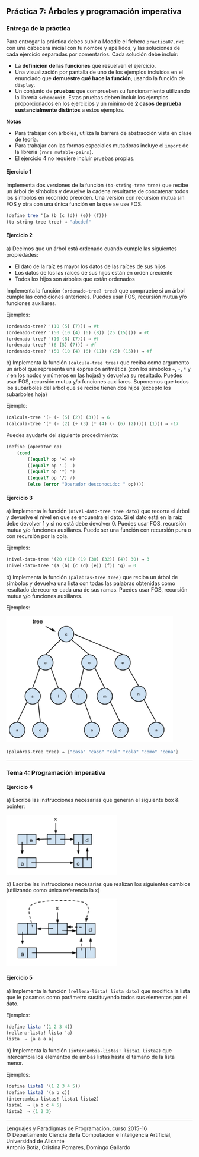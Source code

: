 ## Práctica 7: Árboles y programación imperativa

### Entrega de la práctica

Para entregar la práctica debes subir a Moodle el fichero
`practica07.rkt` con una cabecera inicial con tu nombre y apellidos, y
las soluciones de cada ejercicio separadas por comentarios. Cada
solución debe incluir:

- La **definición de las funciones** que resuelven el ejercicio.
- Una visualización por pantalla de uno de los ejemplos incluidos en
  el enunciado que **demuestre qué hace la función**, usando la
  función de `display`.
- Un conjunto de **pruebas** que comprueben su funcionamiento
  utilizando la librería `schemeunit`. Estas pruebas deben incluir los
  ejemplos proporcionados en los ejercicios y un mínimo de **2 casos
  de prueba sustancialmente distintos** a estos ejemplos.


**Notas**

- Para trabajar con árboles, utiliza la barrera de abstracción vista
  en clase de teoría.
- Para trabajar con las formas especiales mutadoras incluye el
  `import` de la librería `(rnrs mutable-pairs)`.
- El ejercicio 4 no requiere incluir pruebas propias.

#### Ejercicio 1

Implementa dos versiones de la función `(to-string-tree tree)` que
recibe un árbol de símbolos y devuelve la cadena resultante de
concatenar todos los símbolos en recorrido preorden. Una versión con
recursión mutua sin FOS y otra con una única función en la que se use
FOS.

```scheme
(define tree '(a (b (c (d)) (e)) (f)))
(to-string-tree tree) ⇒ "abcdef"
```


#### Ejercicio 2

a) Decimos que un árbol está ordenado cuando cumple las siguientes
propiedades:

- El dato de la raíz es mayor los datos de las raíces de sus hijos
- Los datos de los las raíces de sus hijos están en orden creciente
- Todos los hijos son árboles que están ordenados

Implementa la función `(ordenado-tree? tree)` que compruebe si un
árbol cumple las condiciones anteriores. Puedes usar FOS, recursión
mutua y/o funciones auxiliares.

Ejemplos:

```scheme
(ordenado-tree? '(10 (5) (7))) ⇒ #t
(ordenado-tree? '(50 (10 (4) (6) (8)) (25 (15)))) ⇒ #t
(ordenado-tree? '(10 (8) (7))) ⇒ #f
(ordenado-tree? '(6 (5) (7))) ⇒ #f
(ordenado-tree? '(50 (10 (4) (6) (11)) (25) (15))) ⇒ #f
```

b) Implementa la función `(calcula-tree tree)` que reciba como
argumento un árbol que representa una expresión aritmética (con los
símbolos `+`, `-`, `*` y `/` en los nodos y números en las hojas) y
devuelva su resultado. Puedes usar FOS, recursión mutua y/o funciones
auxiliares. Suponemos que todos los subárboles del árbol que se recibe
tienen dos hijos (excepto los subárboles hoja)

Ejemplo:

```scheme
(calcula-tree '(+ (- (5) (2)) (3))) ⇒ 6
(calcula-tree '(* (- (2) (+ (3) (* (4) (- (6) (2))))) (1))) ⇒ -17
```

Puedes ayudarte del siguiente procedimiento:

```scheme
(define (operator op)
    (cond
        ((equal? op '+) +)
        ((equal? op '-) -)
        ((equal? op '*) *)
        ((equal? op '/) /)
        (else (error "Operador desconocido: " op))))
```

#### Ejercicio 3

a) Implementa la función `(nivel-dato-tree tree dato)` que recorra el
árbol y devuelve el nivel en que se encuentra el dato. Si el dato está
en la raíz debe devolver 1 y si no está debe devolver 0. Puedes usar
FOS, recursión mutua y/o funciones auxiliares. Puede ser una función
con recursión pura o con recursión por la cola.

Ejemplos:

```scheme
(nivel-dato-tree '(20 (18) (19 (30) (32)) (4)) 30) ⇒ 3
(nivel-dato-tree '(a (b) (c (d) (e)) (f)) 'g) ⇒ 0
```

b) Implementa la función `(palabras-tree tree)` que reciba un árbol de
símbolos y devuelva una lista con todas las palabras obtenidas como
resultado de recorrer cada una de sus ramas. Puedes usar FOS,
recursión mutua y/o funciones auxiliares.

Ejemplos:

<img src="imagenes/pract7-1.png" width="450px">

```scheme
(palabras-tree tree) ⇒ {"casa" "caso" "cal" "cola" "como" "cena"}
```

----

### Tema 4: Programación imperativa

#### Ejercicio 4

a) Escribe las instrucciones necesarias que generan el siguiente box &
pointer:

<img src="imagenes/pract7-2.png" width="300px">

b) Escribe las instrucciones necesarias que realizan los siguientes
cambios (utilizando como única referencia la x)

<img src="imagenes/pract7-3.png" width="300px">


#### Ejercicio 5

a) Implementa la función `(rellena-lista! lista dato)` que modifica la
lista que le pasamos como parámetro sustituyendo todos sus elementos
por el dato.

Ejemplos:

```scheme
(define lista '(1 2 3 4))
(rellena-lista! lista 'a)
lista  ⇒ {a a a a}
```

b) Implementa la función `(intercambia-listas! lista1 lista2)` que
intercambia los elementos de ambas listas hasta el tamaño de la lista
menor.

Ejemplos:

```scheme
(define lista1 '(1 2 3 4 5))
(define lista2 '(a b c))
(intercambia-listas! lista1 lista2)
lista1  ⇒ {a b c 4 5}
lista2  ⇒ {1 2 3}
```

----

Lenguajes y Paradigmas de Programación, curso 2015-16  
© Departamento Ciencia de la Computación e Inteligencia Artificial, Universidad de Alicante  
Antonio Botía, Cristina Pomares, Domingo Gallardo  
